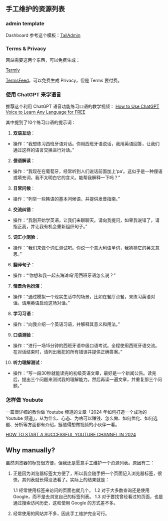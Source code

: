 
## 手工维护的资源列表

### admin template

Dashboard 参考这个模板：[TailAdmin](https://tailadmin.com/)


### Terms & Privacy

网站需要这两个东西，可以免费生成：

[Termly](https://termly.io/)

[TermsFeed](https://www.termsfeed.com/)，可以免费生成 Privacy，但是 Terms 要付费。


### 使用 ChatGPT 来学语言

推荐这个利用 ChatGPT 语音功能练习口语的教学视频：
[How to Use ChatGPT Voice to Learn Any Language for FREE](https://www.youtube.com/watch?v=w_6j9R6v0n4)

其中提到了10个练习口语的提示词：

1. **双语互动**：
  - 操作：“我想练习西班牙语对话。你用西班牙语说话，我用英语回答，让我们通过这样的语言交换进行对话。”

2. **俚语解读**：
  - 操作：“我现在在葡萄牙，经常听到人们说话前面加上‘pa’。这似乎是一种俚语或填充词，我不太明白它的含义。能帮我解释一下吗？”

3. **日常问候**：
  - 操作：“列举一些韩语的基本问候语，并提供发音指南。”

4. **交流纠错**：
  - 操作：“我刚开始学英语，让我们来聊聊天。请向我提问，如果我说错了，请指正我，并让我有机会重新组织句子。”

5. **词汇小测验**：
  - 操作：“我们来做个词汇测试吧。你说一个意大利语单词，我猜猜它的英文意思。”

6. **翻译句子**：
  - 操作：“‘你想和我一起去海滩吗’用西班牙语怎么说？”

7. **情景角色扮演**：
  - 操作：“通过模拟一个现实生活中的场景，比如在餐厅点餐，来练习英语对话。请用英语启动这场对话。”

8. **学习习语**：
  - 操作：“向我介绍一个英语习语，并解释其意义和用法。”

9. **口语测验**：
  - 操作：“进行一场15分钟的西班牙语中级口语考试。全程使用西班牙语交流。在对话结束时，请列出我犯的所有错误并提供正确答案。”

10. **听力理解测试**：
  - 操作：“写一段30秒就能读完的初级英语文章，最好是一个新闻公告。读完后，提出三个问题来测试我的理解能力。然后再读一遍文章，并重复那三个问题。”


### 怎样做 Youbute

一篇很详细的教你做 Youtube 频道的文章「2024 年如何打造一个成功的 Youtube 频道」，从为什么、心态、为啥可以赚钱、怎么做、如何优化、如何选题、分析等方面都有介绍，挺值得想做视频的小伙伴一看。

[HOW TO START A SUCCESSFUL YOUTUBE CHANNEL IN 2024](https://timqueen.com/youtube-start-channel/)


## Why manually?

虽然浏览器的标签很方便，但我还是愿意手工维护一个资源列表。原因有二：

1. 正是因为浏览器标签太方便了，所以我会随手把一个页面记入浏览器标签，很快，其列表就长得没法看了。实际上的结果就是：

    1.1 经常使用标签来访问的页面也就几个。
    1.2 对于大多数查询还是使用 Google，而不是去浏览自己的标签列表。
    1.3 对于要找曾经看过的页面，也是通过搜索访问历史，这和使用 Google 的方式差不多。

2. 经常使用的网站并不多，因此手工维护完全可行。



